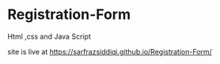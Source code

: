 # Registration-Form
Html ,css and Java Script


site is live at https://sarfrazsiddiqi.github.io/Registration-Form/
